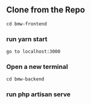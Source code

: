 ## Clone from the Repo
    cd bmw-frontend
### run yarn start
    go to localhost:3000

### Open a new terminal
    cd bmw-backend
### run php artisan serve